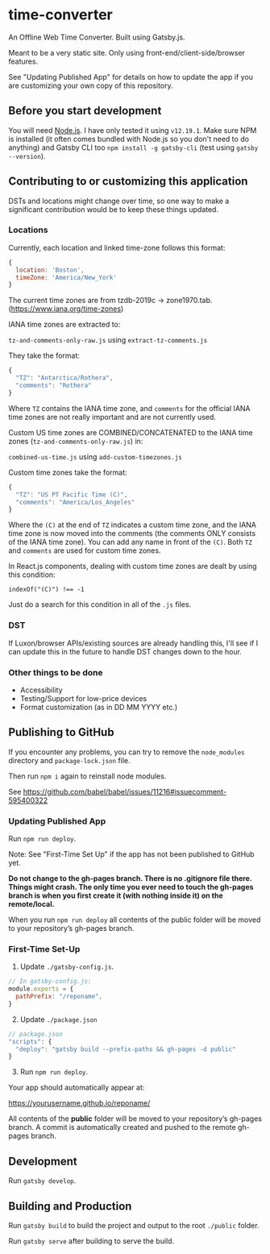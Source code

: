 # time-converter

An Offline Web Time Converter. Built using Gatsby.js.

Meant to be a very static site. Only using front-end/client-side/browser 
features.

See "Updating Published App" for details on how to update the app if you are 
customizing your own copy of this repository.

## Before you start development

You will need [Node.js](https://nodejs.org/en/). I have only tested it 
using `v12.19.1`. Make sure NPM is installed (it often comes bundled with 
Node.js so you don't need to do anything) and Gatsby CLI 
too `npm install -g gatsby-cli` (test using `gatsby --version`).

## Contributing to or customizing this application

DSTs and locations might change over time, so one way to make a significant
contribution would be to keep these things updated.

### Locations

Currently, each location and linked time-zone follows this format:

```js
{ 
  location: 'Boston', 
  timeZone: 'America/New_York' 
}
```

The current time zones are from tzdb-2019c -> zone1970.tab.
(https://www.iana.org/time-zones)

IANA time zones are extracted to:

`tz-and-comments-only-raw.js` using `extract-tz-comments.js`

They take the format:

```js
{
  "TZ": "Antarctica/Rothera",
  "comments": "Rothera"
}
```

Where `TZ` contains the IANA time zone, and `comments` for the official 
IANA time zones are not really important and are not currently used.

Custom US time zones are COMBINED/CONCATENATED to the IANA time zones
(`tz-and-comments-only-raw.js`) in:

`combined-us-time.js` using `add-custom-timezones.js`

Custom time zones take the format:

```js
{
  "TZ": "US PT Pacific Time (C)",
  "comments": "America/Los_Angeles"
}
```

Where the `(C)` at the end of `TZ` indicates a custom time zone, and the 
IANA time zone is now moved into the comments (the comments ONLY consists of 
the IANA time zone). You can add any name in front of the `(C)`. Both 
`TZ` and `comments` are used for custom time zones.

In React.js components, dealing with custom time zones are dealt by 
using this condition:

`indexOf("(C)") !== -1`

Just do a search for this condition in all of the `.js` files.

### DST

If Luxon/browser APIs/existing sources are already handling this, I'll see if I
can update this in the future to handle DST changes down to the hour.

### Other things to be done

- Accessibility
- Testing/Support for low-price devices
- Format customization (as in DD MM YYYY etc.)

## Publishing to GitHub

If you encounter any problems, you can try to
remove the `node_modules` directory and `package-lock.json` file.

Then run `npm i` again to reinstall node modules.

See https://github.com/babel/babel/issues/11216#issuecomment-595400322

### Updating Published App

Run `npm run deploy`.

Note: See "First-Time Set Up" if the app has not been published to GitHub yet. 

**Do not change to the gh-pages branch. There is no .gitignore file there.
Things might crash. The only time you ever need to touch the gh-pages branch 
is when you first create it (with nothing inside it) on the remote/local.**

When you run `npm run deploy` all contents of the public folder will be moved to
your repository’s gh-pages branch.

### First-Time Set-Up

1. Update `./gatsby-config.js`.
```js
// In gatsby-config.js:
module.exports = {
  pathPrefix: "/reponame",
}
```

2. Update `./package.json`
```js
// package.json
"scripts": {
  "deploy": "gatsby build --prefix-paths && gh-pages -d public"
}
```

3. Run `npm run deploy`.

Your app should automatically appear at:

https://yourusername.github.io/reponame/

All contents of the **public** folder will be moved to your repository’s
gh-pages branch. A commit is automatically created and pushed to the 
remote gh-pages branch.

## Development

Run `gatsby develop`.

## Building and Production

Run `gatsby build` to build the project and output to the root `./public`
folder.

Run `gatsby serve` after building to serve the build.

